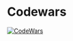 # Codewars

[![CodeWars](https://www.codewars.com/users/vincentscode/badges/large)](https://www.codewars.com/users/vincentscode)